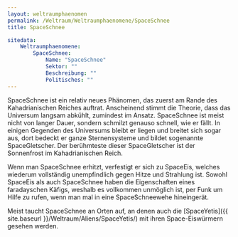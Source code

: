 ```yaml
---
layout: weltraumphaenomen
permalink: /Weltraum/Weltraumphaenomene/SpaceSchnee
title: SpaceSchnee

sitedata:
    Weltraumphaenomene:
        SpaceSchnee:
            Name: "SpaceSchnee"
            Sektor: ""
            Beschreibung: ""
            Politisches: ""
---
```




SpaceSchnee ist ein relativ neues Phänomen, das zuerst am Rande des Kahadrianischen Reiches auftrat. Anscheinend stimmt die Theorie, dass das Universum langsam abkühlt, zumindest im Ansatz. SpaceSchnee ist meist nicht von langer Dauer, sondern schmilzt genauso schnell, wie er fällt. In einigen Gegenden des Universums bleibt er liegen und breitet sich sogar aus, dort bedeckt er ganze Sternensysteme und bildet sogenannte SpaceGletscher. Der berühmteste dieser SpaceGletscher ist der Sonnenfrost im Kahadrianischen Reich.

Wenn man SpaceSchnee erhitzt, verfestigt er sich zu SpaceEis, welches wiederum vollständig unempfindlich gegen Hitze und Strahlung ist. Sowohl SpaceEis als auch SpaceSchnee haben die Eigenschaften eines faradayschen Käfigs, weshalb es vollkommen unmöglich ist, per Funk um Hilfe zu rufen, wenn man mal in eine SpaceSchneewehe hineingerät.

Meist taucht SpaceSchnee an Orten auf, an denen auch die [SpaceYetis]({{ site.baseurl }}/Weltraum/Aliens/SpaceYetis/) mit ihren Space-Eiswürmern gesehen werden.
